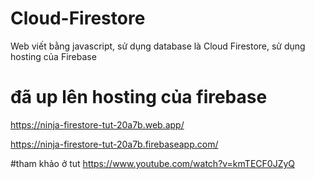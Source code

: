 # Cloud-Firestore
Web viết bằng javascript, sử dụng database là Cloud Firestore, sử dụng hosting của Firebase
# đã up lên hosting của firebase
https://ninja-firestore-tut-20a7b.web.app/

https://ninja-firestore-tut-20a7b.firebaseapp.com/

#tham khảo ở tut
https://www.youtube.com/watch?v=kmTECF0JZyQ
